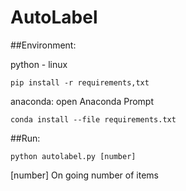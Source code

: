 # AutoLabel

##Environment:

python - linux 

```
pip install -r requirements,txt
```

anaconda: open Anaconda Prompt

```
conda install --file requirements.txt
```

##Run:

``` 
python autolabel.py [number]
```

[number] On going number of items

